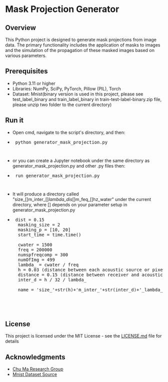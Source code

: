 # Mask Projection Generator

## Overview

This Python project is designed to generate mask projections from image data. The primary functionality includes the application of masks to images and the simulation of the propagation of these masked images based on various parameters. 

## Prerequisites

- Python 3.11 or higher
- Libraries: NumPy, SciPy, PyTorch, Pillow (PIL), Torch
- Dataset: Mnist(binary version is used in this project, please see test_label_binary and train_label_binary in train-test-label-binary.zip file, please unzip two folder to the current directory)

## Run it
- Open cmd, navigate to the script's directory, and then:
- <pre> python generator_mask_projection.py<pre>
- or you can create a Jupyter notebook under the same directory as generator_mask_projection.py and other .py files  then:
- <pre> run generator_mask_projection.py<pre>
- It will produce a directory called "size_[]m_inter_[]_lambda_dis_[]m_feq_[]hz_water" under the current directory, where [] depends on your parameter setup in generator_mask_projection.py
- <pre> dist = 0.15
    masking_size = 2
    masking_p = [10, 20]
    start_time = time.time()
    
    cwater = 1500
    freq = 200000
    numspfreqcomp = 300
    numOfImg = 499
    lambda_ = cwater / freq
    h = 0.03 (distance between each acoustic source or pixel in our picture)
    distance = 0.15 (distance between receiver and acoustic source)
    inter_d = h / 32 / lambda_

    name = 'size_'+str(h)+'m_inter_'+str(inter_d)+'_lambda_dis_'+str(distance)+'m_feq_'+str(freq)+'hz_water' <pre>


## License

This project is licensed under the MIT License - see the [LICENSE.md](LICENSE.md) file for details

## Acknowledgments

- [Chu Ma Research Group](<[link_to_the_group_page](https://ma.ece.wisc.edu/)>)
- [Mnist Dataset Source](<[link_to_the_dataset](https://www.kaggle.com/datasets/hojjatk/mnist-dataset)https://www.kaggle.com/datasets/hojjatk/mnist-dataset>)
